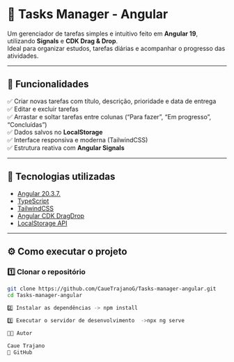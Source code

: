 # 📝 Tasks Manager - Angular

Um gerenciador de tarefas simples e intuitivo feito em **Angular 19**, utilizando **Signals** e **CDK Drag & Drop**.  
Ideal para organizar estudos, tarefas diárias e acompanhar o progresso das atividades.

---

## 🚀 Funcionalidades

✅ Criar novas tarefas com título, descrição, prioridade e data de entrega  
✅ Editar e excluir tarefas  
✅ Arrastar e soltar tarefas entre colunas (“Para fazer”, “Em progresso”, “Concluídas”)  
✅ Dados salvos no **LocalStorage**  
✅ Interface responsiva e moderna (TailwindCSS)  
✅ Estrutura reativa com **Angular Signals**

---

## 🧠 Tecnologias utilizadas

- [Angular 20.3.7.](https://angular.dev/)
- [TypeScript](https://www.typescriptlang.org/)
- [TailwindCSS](https://tailwindcss.com/)
- [Angular CDK DragDrop](https://material.angular.io/cdk/drag-drop/overview)
- [LocalStorage API](https://developer.mozilla.org/docs/Web/API/Window/localStorage)

---

## ⚙️ Como executar o projeto

### 1️⃣ Clonar o repositório
```bash
git clone https://github.com/CaueTrajanoG/Tasks-manager-angular.git
cd Tasks-manager-angular

2️⃣ Instalar as dependências -> npm install

3️⃣ Executar o servidor de desenvolvimento  ->npx ng serve

🧑‍💻 Autor

Caue Trajano
💼 GitHub
